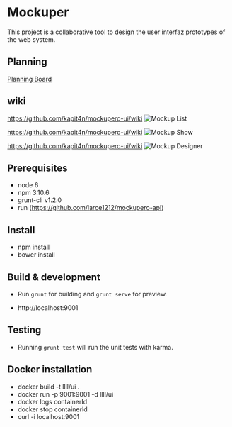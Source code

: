 # Mockuper
This project is a collaborative tool to design the user interfaz prototypes of the web system.

## Planning
[Planning Board](https://github.com/kapit4n/mockupero/projects/1)


## wiki
https://github.com/kapit4n/mockupero-ui/wiki
![Mockup List](https://github.com/kapit4n/mockupero-ui/raw/develop/mockups/mockup_list_mockupero.png)

https://github.com/kapit4n/mockupero-ui/wiki
![Mockup Show](https://github.com/kapit4n/mockupero-ui/raw/develop/mockups/mockup_view_mockupero.png)

https://github.com/kapit4n/mockupero-ui/wiki
![Mockup Designer](https://github.com/kapit4n/mockupero-ui/raw/develop/mockups/mockup_designer_mockupero.png)

## Prerequisites
* node 6
* npm 3.10.6
* grunt-cli v1.2.0
* run (https://github.com/larce1212/mockupero-api)

## Install
* npm install
* bower install

## Build & development

* Run `grunt` for building and `grunt serve` for preview.

* http://localhost:9001

## Testing

* Running `grunt test` will run the unit tests with karma.

## Docker installation

* docker build -t llll/ui .
* docker run -p 9001:9001 -d llll/ui
* docker logs containerId
* docker stop  containerId
* curl -i localhost:9001

